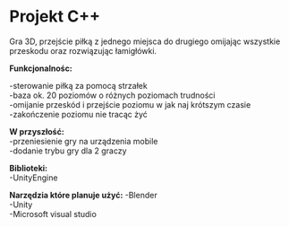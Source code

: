 # Projekt C++

Gra 3D, przejście piłką z jednego miejsca do drugiego omijając wszystkie przeskodu oraz rozwiązując łamigłówki.

**Funkcjonalnośc:**

  -sterowanie piłką za pomocą strzałek  
  -baza ok. 20 poziomów o różnych poziomach trudności   
  -omijanie przeskód i przejście poziomu w jak naj krótszym czasie  
  -zakończenie poziomu nie tracąc żyć 
   
  
 **W przyszłość:**  
    -przeniesienie gry na urządzenia mobile   
    -dodanie trybu gry dla 2 graczy   
    
**Biblioteki:**  
   -UnityEngine 
   
 
 **Narzędzia które planuje użyć:**
  -Blender  
  -Unity  
  -Microsoft visual studio  
 
 
  
  
